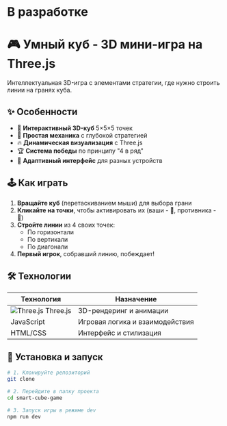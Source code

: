 # В разработке

# 🎮 Умный куб - 3D мини-игра на Three.js

Интеллектуальная 3D-игра с элементами стратегии, где нужно строить линии на гранях куба.

## ✨ Особенности

- 🧊 **Интерактивный 3D-куб** 5×5×5 точек
- 🎯 **Простая механика** с глубокой стратегией
- 🔥 **Динамическая визуализация** с Three.js
- 🏆 **Система победы** по принципу "4 в ряд"
- 📱 **Адаптивный интерфейс** для разных устройств

## 🕹️ Как играть

1. **Вращайте куб** (перетаскиванием мыши) для выбора грани
2. **Кликайте на точки**, чтобы активировать их (ваши - 🔵, противника - 🔴)
3. **Стройте линии** из 4 своих точек:
   - По горизонтали
   - По вертикали
   - По диагонали
4. **Первый игрок**, собравший линию, побеждает!

## 🛠️ Технологии

| Технология                                               | Назначение                      |
| -------------------------------------------------------- | ------------------------------- |
| ![Three.js](https://threejs.org/files/logo.png) Three.js | 3D-рендеринг и анимации         |
| JavaScript                                               | Игровая логика и взаимодействия |
| HTML/CSS                                                 | Интерфейс и стилизация          |

## 🚀 Установка и запуск

```bash
# 1. Клонируйте репозиторий
git clone

# 2. Перейдите в папку проекта
cd smart-cube-game

# 3. Запуск игры в режиме dev
npm run dev
```
